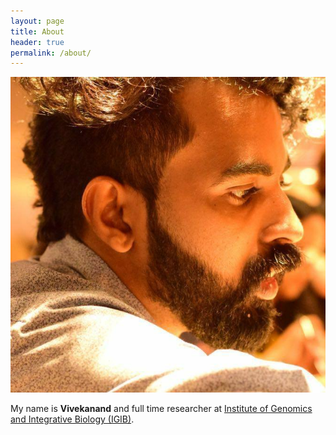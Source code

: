 ```yaml
---
layout: page
title: About
header: true
permalink: /about/
---
```


![Vivekanand](/imgs/profile.jpg)

My name is **Vivekanand** and full time researcher at [Institute of Genomics and Integrative Biology (IGIB)](https://www.igib.res.in/).
